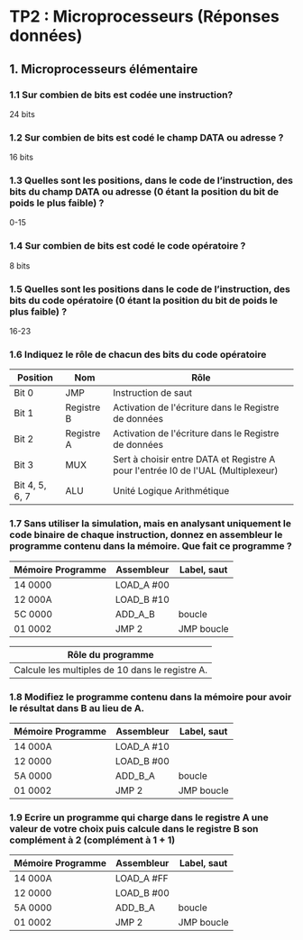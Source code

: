 # TP2 : Microprocesseurs (Réponses données)
## 1. Microprocesseurs élémentaire
### **1.1 Sur combien de bits est codée une instruction?**
24 bits
### **1.2 Sur combien de bits est codé le champ DATA ou adresse ?**
16 bits
### **1.3 Quelles sont les positions, dans le code de l’instruction, des bits du champ DATA ou adresse (0 étant la position du bit de poids le plus faible) ?**
0-15

### **1.4 Sur combien de bits est codé le code opératoire ?**
8 bits

### **1.5 Quelles sont les positions dans le code de l’instruction, des bits du code opératoire (0 étant la position du bit de poids le plus faible) ?**
16-23

### **1.6 Indiquez le rôle de chacun des bits du code opératoire**
| Position       | Nom        | Rôle                       |
|----------------|------------|----------------------------|
| Bit 0          | JMP        | Instruction de saut        |
| Bit 1          | Registre B | Activation de l'écriture dans le Registre de données |
| Bit 2          | Registre A | Activation de l'écriture dans le Registre de données |
| Bit 3          | MUX        | Sert à choisir entre DATA et Registre A pour l'entrée I0 de l'UAL (Multiplexeur) |
| Bit 4, 5, 6, 7 | ALU        | Unité Logique Arithmétique |

### **1.7 __Sans utiliser la simulation, mais en analysant uniquement le code binaire de chaque instruction,__ donnez en assembleur le programme contenu dans la mémoire. Que fait ce programme ?**
| Mémoire Programme |  Assembleur | Label, saut |
|-------------------|-------------|-------------|
| 14 0000           | LOAD_A #00  |             |
| 12 000A           | LOAD_B #10  |             |
| 5C 0000           | ADD_A_B     | boucle      |
| 01 0002           | JMP 2       | JMP boucle  |

| Rôle du programme                               |
|-------------------------------------------------|
| Calcule les multiples de 10 dans le registre A. |

### **1.8 Modifiez le programme contenu dans la mémoire pour avoir le résultat dans B au lieu de A.**
| Mémoire Programme |  Assembleur | Label, saut |
|-------------------|-------------|-------------|
| 14 000A           | LOAD_A #10  |             |
| 12 0000           | LOAD_B #00  |             |
| 5A 0000           | ADD_B_A     | boucle      |
| 01 0002           | JMP 2       | JMP boucle  |
### **1.9 Ecrire un programme qui charge dans le registre A une valeur de votre choix puis calcule dans le registre B son complément à 2 (complément à 1 + 1)**
| Mémoire Programme |  Assembleur | Label, saut |
|-------------------|-------------|-------------|
| 14 000A           | LOAD_A #FF  |             |
| 12 0000           | LOAD_B #00  |             |
| 5A 0000           | ADD_B_A     | boucle      |
| 01 0002           | JMP 2       | JMP boucle  |